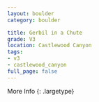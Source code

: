 ```yaml
---
layout: boulder
category: boulder

title: Gerbil in a Chute
grade: V3
location: Castlewood Canyon
tags:
- v3
- castlewood_canyon
full_page: false
---
```




More Info
{: .largetype}


